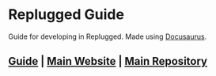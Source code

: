 # Replugged Guide

Guide for developing in Replugged. Made using [Docusaurus](https://docusaurus.io/).

## [Guide](https://guide.replugged.dev/) | [Main Website](https://replugged.dev/) | [Main Repository](https://github.com/replugged-org/replugged)
